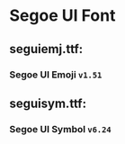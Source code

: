# Segoe UI Font

## **seguiemj.ttf**: 
### Segoe UI Emoji `v1.51`
## **seguisym.ttf**: 
### Segoe UI Symbol `v6.24`

